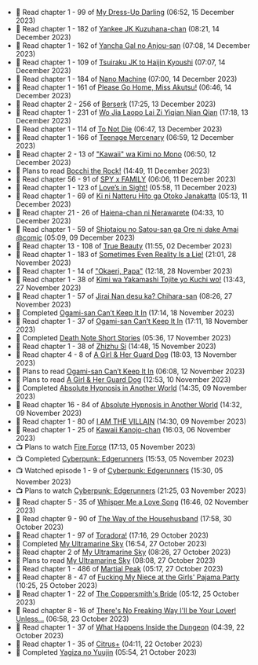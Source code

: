 <!-- ANILIST_ACTIVITY:start -->

-   📖 Read chapter 1 - 99 of [My Dress-Up Darling](https://anilist.co/manga/101583) (06:52, 15 December 2023)
-   📖 Read chapter 1 - 182 of [Yankee JK Kuzuhana-chan](https://anilist.co/manga/116822) (08:21, 14 December 2023)
-   📖 Read chapter 1 - 162 of [Yancha Gal no Anjou-san](https://anilist.co/manga/101315) (07:08, 14 December 2023)
-   📖 Read chapter 1 - 109 of [Tsuiraku JK to Haijin Kyoushi](https://anilist.co/manga/99737) (07:07, 14 December 2023)
-   📖 Read chapter 1 - 184 of [Nano Machine](https://anilist.co/manga/120980) (07:00, 14 December 2023)
-   📖 Read chapter 1 - 161 of [Please Go Home, Miss Akutsu!](https://anilist.co/manga/113501) (06:46, 14 December 2023)
-   📖 Read chapter 2 - 256 of [Berserk](https://anilist.co/manga/30002) (17:25, 13 December 2023)
-   📖 Read chapter 1 - 231 of [Wo Jia Laopo Lai Zi Yiqian Nian Qian](https://anilist.co/manga/146267) (17:18, 13 December 2023)
-   📖 Read chapter 1 - 114 of [To Not Die](https://anilist.co/manga/136099) (06:47, 13 December 2023)
-   📖 Read chapter 1 - 166 of [Teenage Mercenary](https://anilist.co/manga/126297) (06:59, 12 December 2023)
-   📖 Read chapter 2 - 13 of ["Kawaii" wa Kimi no Mono](https://anilist.co/manga/121251) (06:50, 12 December 2023)
-   📖 Plans to read [Bocchi the Rock!](https://anilist.co/manga/111258) (14:49, 11 December 2023)
-   📖 Read chapter 56 - 91 of [SPY x FAMILY](https://anilist.co/manga/108556) (06:06, 11 December 2023)
-   📖 Read chapter 1 - 123 of [Love’s in Sight!](https://anilist.co/manga/107445) (05:58, 11 December 2023)
-   📖 Read chapter 1 - 69 of [Ki ni Natteru Hito ga Otoko Janakatta](https://anilist.co/manga/149544) (05:13, 11 December 2023)
-   📖 Read chapter 21 - 26 of [Haiena-chan ni Nerawarete](https://anilist.co/manga/170235) (04:33, 10 December 2023)
-   📖 Read chapter 1 - 59 of [Shiotaiou no Satou-san ga Ore ni dake Amai @comic](https://anilist.co/manga/123130) (05:09, 09 December 2023)
-   📖 Read chapter 13 - 108 of [True Beauty](https://anilist.co/manga/103995) (11:55, 02 December 2023)
-   📖 Read chapter 1 - 183 of [Sometimes Even Reality Is a Lie!](https://anilist.co/manga/113076) (21:01, 28 November 2023)
-   📖 Read chapter 1 - 14 of ["Okaeri, Papa"](https://anilist.co/manga/154376) (12:18, 28 November 2023)
-   📖 Read chapter 1 - 38 of [Kimi wa Yakamashi Tojite yo Kuchi wo!](https://anilist.co/manga/149337) (13:43, 27 November 2023)
-   📖 Read chapter 1 - 57 of [Jirai Nan desu ka? Chihara-san](https://anilist.co/manga/137714) (08:26, 27 November 2023)
-   📖 Completed [Ogami-san Can’t Keep It In](https://anilist.co/manga/101755) (17:14, 18 November 2023)
-   📖 Read chapter 1 - 37 of [Ogami-san Can’t Keep It In](https://anilist.co/manga/101755) (17:11, 18 November 2023)
-   📖 Completed [Death Note Short Stories](https://anilist.co/manga/127819) (05:36, 17 November 2023)
-   📖 Read chapter 1 - 38 of [Zhizhu Si](https://anilist.co/manga/161716) (14:48, 15 November 2023)
-   📖 Read chapter 4 - 8 of [A Girl & Her Guard Dog](https://anilist.co/manga/106315) (18:03, 13 November 2023)
-   📖 Plans to read [Ogami-san Can’t Keep It In](https://anilist.co/manga/101755) (06:08, 12 November 2023)
-   📖 Plans to read [A Girl & Her Guard Dog](https://anilist.co/manga/106315) (12:53, 10 November 2023)
-   📖 Completed [Absolute Hypnosis in Another World](https://anilist.co/manga/145575) (14:35, 09 November 2023)
-   📖 Read chapter 16 - 84 of [Absolute Hypnosis in Another World](https://anilist.co/manga/145575) (14:32, 09 November 2023)
-   📖 Read chapter 1 - 80 of [I AM THE VILLAIN](https://anilist.co/manga/145498) (14:30, 09 November 2023)
-   📖 Read chapter 1 - 25 of [Kawaii Kanojo-chan](https://anilist.co/manga/144155) (16:03, 06 November 2023)
-   📺 Plans to watch [Fire Force](https://anilist.co/anime/105310) (17:13, 05 November 2023)
-   📺 Completed [Cyberpunk: Edgerunners](https://anilist.co/anime/120377) (15:53, 05 November 2023)
-   📺 Watched episode 1 - 9 of [Cyberpunk: Edgerunners](https://anilist.co/anime/120377) (15:30, 05 November 2023)
-   📺 Plans to watch [Cyberpunk: Edgerunners](https://anilist.co/anime/120377) (21:25, 03 November 2023)
-   📖 Read chapter 5 - 35 of [Whisper Me a Love Song](https://anilist.co/manga/107987) (16:46, 02 November 2023)
-   📖 Read chapter 9 - 90 of [The Way of the Househusband](https://anilist.co/manga/101233) (17:58, 30 October 2023)
-   📖 Read chapter 1 - 97 of [Toradora!](https://anilist.co/manga/34368) (17:16, 29 October 2023)
-   📖 Completed [My Ultramarine Sky](https://anilist.co/manga/87432) (16:54, 27 October 2023)
-   📖 Read chapter 2 of [My Ultramarine Sky](https://anilist.co/manga/87432) (08:26, 27 October 2023)
-   📖 Plans to read [My Ultramarine Sky](https://anilist.co/manga/87432) (08:08, 27 October 2023)
-   📖 Read chapter 1 - 486 of [Martial Peak](https://anilist.co/manga/104494) (05:17, 27 October 2023)
-   📖 Read chapter 8 - 47 of [Fucking My Niece at the Girls' Pajama Party](https://anilist.co/manga/128678) (10:25, 25 October 2023)
-   📖 Read chapter 1 - 22 of [The Coppersmith's Bride](https://anilist.co/manga/117675) (05:12, 25 October 2023)
-   📖 Read chapter 8 - 16 of [There's No Freaking Way I'll be Your Lover! Unless...](https://anilist.co/manga/119650) (06:58, 23 October 2023)
-   📖 Read chapter 1 - 37 of [What Happens Inside the Dungeon](https://anilist.co/manga/117728) (04:39, 22 October 2023)
-   📖 Read chapter 1 - 35 of [Citrus+](https://anilist.co/manga/103884) (04:11, 22 October 2023)
-   📖 Completed [Yagiza no Yuujin](https://anilist.co/manga/86833) (05:54, 21 October 2023)

<!-- ANILIST_ACTIVITY:end -->
